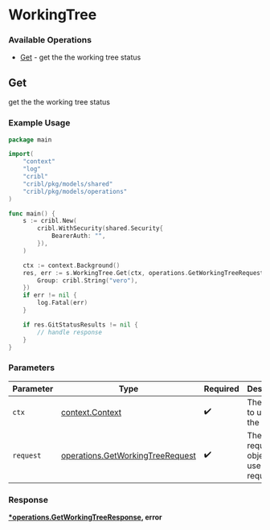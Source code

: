# WorkingTree

### Available Operations

* [Get](#get) - get the the working tree status

## Get

get the the working tree status

### Example Usage

```go
package main

import(
	"context"
	"log"
	"cribl"
	"cribl/pkg/models/shared"
	"cribl/pkg/models/operations"
)

func main() {
    s := cribl.New(
        cribl.WithSecurity(shared.Security{
            BearerAuth: "",
        }),
    )

    ctx := context.Background()
    res, err := s.WorkingTree.Get(ctx, operations.GetWorkingTreeRequest{
        Group: cribl.String("vero"),
    })
    if err != nil {
        log.Fatal(err)
    }

    if res.GitStatusResults != nil {
        // handle response
    }
}
```

### Parameters

| Parameter                                                                            | Type                                                                                 | Required                                                                             | Description                                                                          |
| ------------------------------------------------------------------------------------ | ------------------------------------------------------------------------------------ | ------------------------------------------------------------------------------------ | ------------------------------------------------------------------------------------ |
| `ctx`                                                                                | [context.Context](https://pkg.go.dev/context#Context)                                | :heavy_check_mark:                                                                   | The context to use for the request.                                                  |
| `request`                                                                            | [operations.GetWorkingTreeRequest](../../models/operations/getworkingtreerequest.md) | :heavy_check_mark:                                                                   | The request object to use for the request.                                           |


### Response

**[*operations.GetWorkingTreeResponse](../../models/operations/getworkingtreeresponse.md), error**

